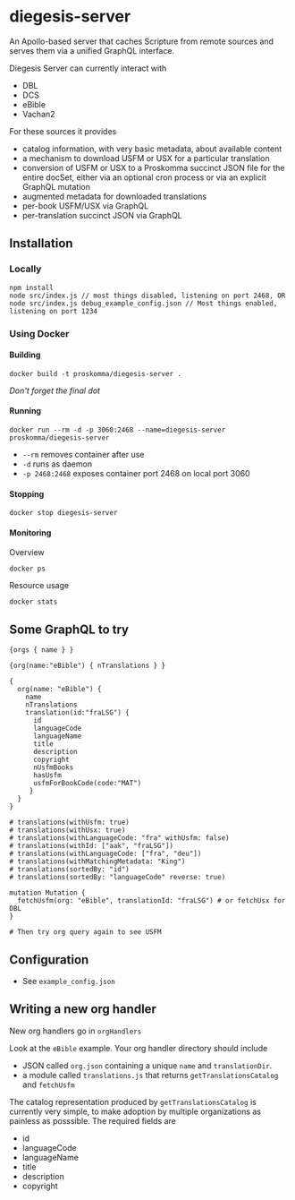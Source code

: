 # diegesis-server
An Apollo-based server that caches Scripture from remote sources and serves them via a unified GraphQL interface.

Diegesis Server can
currently interact with
- DBL
- DCS
- eBible
- Vachan2

For these sources it provides
- catalog information, with very basic metadata, about available content
- a mechanism to download USFM or USX for a particular translation
- conversion of USFM or USX to a Proskomma succinct JSON file for the entire docSet,
  either via an optional cron process or via an explicit GraphQL mutation
- augmented metadata for downloaded translations
- per-book USFM/USX via GraphQL
- per-translation succinct JSON via GraphQL

## Installation
### Locally
```
npm install
node src/index.js // most things disabled, listening on port 2468, OR
node src/index.js debug_example_config.json // Most things enabled, listening on port 1234
```

### Using Docker
#### Building
```
docker build -t proskomma/diegesis-server .
```
*Don't forget the final dot*

#### Running
```
docker run --rm -d -p 3060:2468 --name=diegesis-server proskomma/diegesis-server
```

* `--rm` removes container after use
* `-d` runs as daemon
* `-p 2468:2468` exposes container port 2468 on local port 3060

#### Stopping
```
docker stop diegesis-server
```

#### Monitoring
Overview
```
docker ps
```

Resource usage
```
docker stats
```

## Some GraphQL to try
```
{orgs { name } }

{org(name:"eBible") { nTranslations } }

{
  org(name: "eBible") {
    name
    nTranslations
    translation(id:"fraLSG") {
      id
      languageCode
      languageName
      title
      description
      copyright
      nUsfmBooks
      hasUsfm
      usfmForBookCode(code:"MAT")
     }
  }
}

# translations(withUsfm: true)
# translations(withUsx: true)
# translations(withLanguageCode: "fra" withUsfm: false)
# translations(withId: ["aak", "fraLSG"])
# translations(withLanguageCode: ["fra", "deu"])
# translations(withMatchingMetadata: "King")
# translations(sortedBy: "id")
# translations(sortedBy: "languageCode" reverse: true)

mutation Mutation {
  fetchUsfm(org: "eBible", translationId: "fraLSG") # or fetchUsx for DBL
}

# Then try org query again to see USFM

```

## Configuration
- See `example_config.json`

## Writing a new org handler
New org handlers go in `orgHandlers`

Look at the `eBible` example. Your org handler directory should include
- JSON called `org.json` containing a unique `name` and `translationDir`.
- a module called `translations.js` that returns `getTranslationsCatalog` and `fetchUsfm`

The catalog representation produced by `getTranslationsCatalog` is currently very simple, to make adoption by multiple organizations as painless as posssible. The required fields are
- id
- languageCode
- languageName
- title
- description
- copyright
